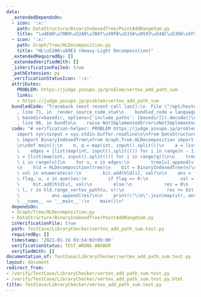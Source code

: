 ```yaml
---
data:
  _extendedDependsOn:
  - icon: ':x:'
    path: DataStructure/BinaryIndexedTree/PointAddRangeSum.py
    title: "\u4E00\u70B9\u52A0\u7B97\u30FB\u533A\u9593\u548C\u53D6\u5F97"
  - icon: ':x:'
    path: Graph/Tree/HLDecomposition.py
    title: "HL\u5206\u89E3 (Heavy-Light Decomposition)"
  _extendedRequiredBy: []
  _extendedVerifiedWith: []
  _isVerificationFailed: true
  _pathExtension: py
  _verificationStatusIcon: ':x:'
  attributes:
    PROBLEM: https://judge.yosupo.jp/problem/vertex_add_path_sum
    links:
    - https://judge.yosupo.jp/problem/vertex_add_path_sum
  bundledCode: "Traceback (most recent call last):\n  File \"/opt/hostedtoolcache/Python/3.9.1/x64/lib/python3.9/site-packages/onlinejudge_verify/documentation/build.py\"\
    , line 71, in _render_source_code_stat\n    bundled_code = language.bundle(stat.path,\
    \ basedir=basedir, options={'include_paths': [basedir]}).decode()\n  File \"/opt/hostedtoolcache/Python/3.9.1/x64/lib/python3.9/site-packages/onlinejudge_verify/languages/python.py\"\
    , line 96, in bundle\n    raise NotImplementedError\nNotImplementedError\n"
  code: "# verification-helper: PROBLEM https://judge.yosupo.jp/problem/vertex_add_path_sum\n\
    import sys\ninput = sys.stdin.buffer.readline\n\nfrom DataStructure.BinaryIndexedTree.PointAddRangeSum\
    \ import BinaryIndexedTree\nfrom Graph.Tree.HLDecomposition import HLDecomposition\n\
    \n\ndef main():\n    n, q = map(int, input().split())\n    a = list(map(int, input().split()))\n\
    \    edges = [list(map(int, input().split())) for i in range(n - 1)]\n    queries\
    \ = [list(map(int, input().split())) for i in range(q)]\n\n    tree = [[] for\
    \ i in range(n)]\n    for u, v in edges:\n        tree[u].append(v)\n        tree[v].append(u)\n\
    \n    hld = HLDecomposition(tree)\n    bit = BinaryIndexedTree(n)\n\n    for i,\
    \ val in enumerate(a):\n        bit.add(hld[i], val)\n\n    ans = []\n    for\
    \ flag, u, v in queries:\n        if flag == 0:\n            val = v\n       \
    \     bit.add(hld[u], val)\n        else:\n            res = 0\n            for\
    \ l, r in hld.range_vertex_path(u, v):\n                res += bit.sum(l, r)\n\
    \            ans.append(res)\n\n    print(\"\\n\".join(map(str, ans)))\n\n\nif\
    \ __name__ == '__main__':\n    main()\n"
  dependsOn:
  - Graph/Tree/HLDecomposition.py
  - DataStructure/BinaryIndexedTree/PointAddRangeSum.py
  isVerificationFile: true
  path: TestCase/LibraryChecker/vertex_add_path_sum.test.py
  requiredBy: []
  timestamp: '2021-01-16 03:54:02+09:00'
  verificationStatus: TEST_WRONG_ANSWER
  verifiedWith: []
documentation_of: TestCase/LibraryChecker/vertex_add_path_sum.test.py
layout: document
redirect_from:
- /verify/TestCase/LibraryChecker/vertex_add_path_sum.test.py
- /verify/TestCase/LibraryChecker/vertex_add_path_sum.test.py.html
title: TestCase/LibraryChecker/vertex_add_path_sum.test.py
---
```

